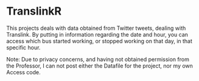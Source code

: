 # TranslinkR

This projects deals with data obtained from Twitter tweets, dealing with Translink. By putting in information regarding the date and hour, you can access which bus started working, or stopped working on that day, in that specific hour. 

Note: Due to privacy concerns, and having not obtained permission from the Professor, I can not post either the Datafile for the project, nor my own Access code.
